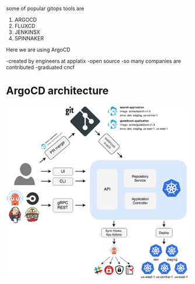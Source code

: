 some of popular gitops tools are
1. ARGOCD
2. FLUXCD
3. JENKINSX
4. SPINNAKER


Here we are using ArgoCD

-created by engineers at applatix
-open source
-so many companies are contributed
-graduated cncf

# ArgoCD architecture

![alt text](Argo-CD-Architecture.png)



